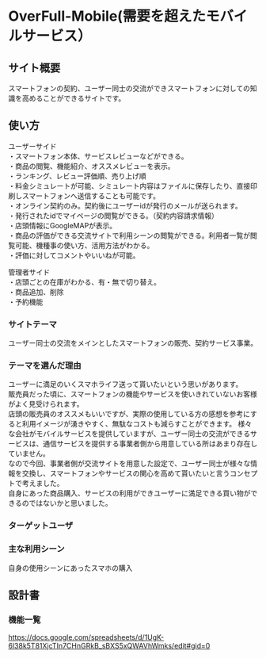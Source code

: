 # OverFull-Mobile(需要を超えたモバイルサービス）

## サイト概要
スマートフォンの契約、ユーザー同士の交流ができスマートフォンに対しての知識を高めることができるサイトです。
## 使い方

ユーザーサイド  
・スマートフォン本体、サービスレビューなどができる。  
・商品の閲覧、機能紹介、オススメレビューを表示。  
・ランキング、レビュー評価順、売り上げ順  
・料金シミュレートが可能、シミュレート内容はファイルに保存したり、直接印刷しスマートフォンへ送信することも可能です。  
・オンライン契約のみ。契約後にユーザーidが発行のメールが送られます。  
・発行されたidでマイページの閲覧ができる。（契約内容請求情報）  
・店頭情報にGoogleMAPが表示。  
・商品の評価ができる交流サイトで利用シーンの閲覧ができる。利用者一覧が閲覧可能、機種事の使い方、活用方法がわかる。  
・評価に対してコメントやいいねが可能。  

管理者サイド  
・店頭ごとの在庫がわかる、有・無で切り替え。   
・商品追加、削除  
・予約機能  

### サイトテーマ
ユーザー同士の交流をメインとしたスマートフォンの販売、契約サービス事業。

### テーマを選んだ理由
ユーザーに満足のいくスマホライフ送って貰いたいという思いがあります。  
販売員だった頃に、スマートフォンの機能やサービスを使いきれていないお客様がよく見受けられます。  
店頭の販売員のオススメもいいですが、実際の使用している方の感想を参考にすると利用イメージが湧きやすく、無駄なコストも減らすことができます。 
様々な会社がモバイルサービスを提供していますが、ユーザー同士の交流ができるサービスは、通信サービスを提供する事業者側から用意している所はあまり存在していません。  
なので今回、事業者側が交流サイトを用意した設定で、ユーザー同士が様々な情報を交換し、スマートフォンやサービスの関心を高めて貰いたいと言うコンセプトで考えました。  
自身にあった商品購入、サービスの利用ができユーザーに満足できる買い物ができるのではないかと思いました。

### ターゲットユーザ



### 主な利用シーン
自身の使用シーンにあったスマホの購入


## 設計書

### 機能一覧
<https://docs.google.com/spreadsheets/d/1UgK-6l38k5T81XjcTIn7CHnGRkB_sBXS5xQWAVhWmks/edit#gid=0>


